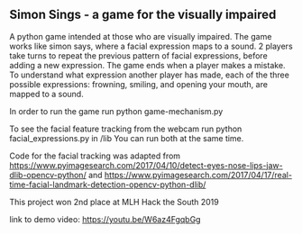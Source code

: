 ## Simon Sings - a game for the visually impaired

A python game intended at those who are visually impaired. The game works like simon says, where a facial expression maps to a sound. 2 players take turns to repeat the previous pattern of facial expressions, before adding a new expression. The game ends when a player makes a mistake. To understand what expression another player has made, each of the three possible expressions: frowning, smiling, and opening your mouth, are mapped to a sound. 

In order to run the game run python game-mechanism.py

To see the facial feature tracking from the webcam run python facial_expressions.py in /lib
You can run both at the same time. 

Code for the facial tracking was adapted from https://www.pyimagesearch.com/2017/04/10/detect-eyes-nose-lips-jaw-dlib-opencv-python/  and https://www.pyimagesearch.com/2017/04/17/real-time-facial-landmark-detection-opencv-python-dlib/

This project won 2nd place at MLH Hack the South 2019

link to demo video: https://youtu.be/W6az4FgqbGg

